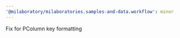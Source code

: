 ```yaml
---
'@milaboratory/milaboratories.samples-and-data.workflow': minor
---
```


Fix for PColumn key formatting

